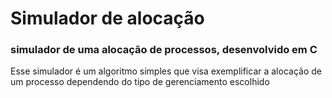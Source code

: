 # Simulador de alocação
### simulador de uma alocação de processos, desenvolvido em C

Esse simulador é um algoritmo simples que visa exemplificar a alocação de um processo dependendo do tipo de gerenciamento escolhido
